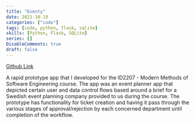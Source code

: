 ```yaml
---
title: "Eventy"
date: 2021-10-19
categories: ["code"]
tags: [code, python, flask, sqlite]
skills: [Python, Flask, SQLite]
series: []
DisableComments: true
draft: false
---
```


[Github Link](https://github.com/aykhazanchi/id2207-mmse)

A rapid prototype app that I developed for the ID2207 - Modern Methods of Software Engineering course. The app was an event planner app that depicted certain user and data control flows based around a brief for a Swedish event planning company provided to us during the course. The prototype has functionality for ticket creation and having it pass through the various stages of approval/rejection by each concerned department until completion of the workflow.

<br>